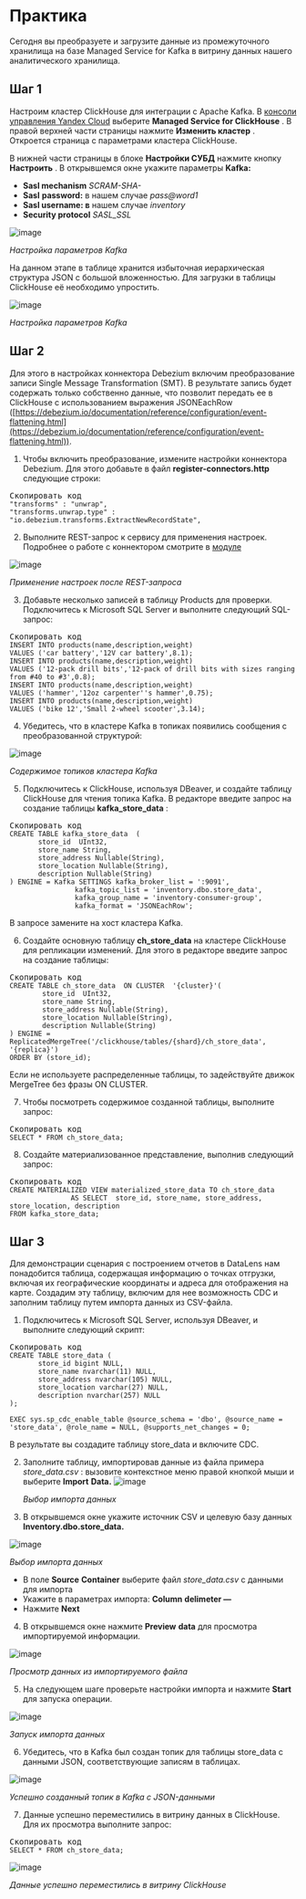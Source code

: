 # Практика

Сегодня вы преобразуете и загрузите данные из промежуточного хранилища на базе Managed Service for Kafka в витрину данных нашего аналитического хранилища.

## **Шаг 1**

Настроим кластер ClickHouse для интеграции с Apache Kafka. В [консоли управления Yandex Cloud](https://console.cloud.yandex.ru/) выберите  **Managed Service for ClickHouse** . В правой верхней части страницы нажмите  **Изменить кластер** . Откроется страница с параметрами кластера ClickHouse.

В нижней части страницы в блоке **Настройки СУБД** нажмите кнопку  **Настроить** . В открывшемся окне укажите параметры **Kafka:**

* **Sasl mechanism** *SCRAM-SHA-*
* **Sasl** **password:** в нашем случае *pass@word1*
* **Sasl username: в** нашем случае *inventory*
* **Security protocol** *SASL_SSL*

[]()![image](https://code.s3.yandex.net/Free%20courses/YCloud_corp/1789.png)

*Настройка параметров Kafka*

На данном этапе в таблице хранится избыточная иерархическая структура JSON с большой вложенностью. Для загрузки в таблицы ClickHouse её необходимо упростить.

[]()![image](https://code.s3.yandex.net/Free%20courses/YCloud_corp/24312.png)

*Настройка параметров Kafka*

## **Шаг 2**

Для этого в настройках коннектора Debezium включим преобразование записи Single Message Transformation (SMT). В результате запись будет содержать только собственно данные, что позволит передать ее в ClickHouse с использованием выражения JSONEachRow ([https://debezium.io/documentation/reference/configuration/event-flattening.html](https://debezium.io/documentation/reference/configuration/event-flattening.html)).

1. Чтобы включить преобразование, измените настройки коннектора Debezium. Для этого добавьте в файл **register-connectors.http** следующие строки:

<pre class="code-block code-block_theme_light"><div class="code-block__tools"><span class="code-block__clipboard">Скопировать код</span></div><div class="scrollable-default scrollable scrollable_theme_light code-block__scrollable prisma prisma_theme_light"><div></div><div class="scrollable__content-wrapper"><div class="scrollbar-remover scrollable__content-container"><div class="scrollable__content"><div class="code-block__code-wrapper"><code class="code-block__code">"transforms" : "unwrap",
"transforms.unwrap.type" : "io.debezium.transforms.ExtractNewRecordState", </code></div><div></div></div></div></div><section class="scrollbar-default scrollbar scrollbar_vertical scrollbar_hidden scrollable__scrollbar scrollable__scrollbar_type_vertical" size="1"><div class="scrollbar__control-container"><div class="scrollbar__control"><div class="scrollbar__control-line"></div></div></div></section><section class="scrollbar-default scrollbar scrollbar_horizontal scrollbar_hidden scrollable__scrollbar scrollable__scrollbar_type_horizontal" size="1"><div class="scrollbar__control-container"><div class="scrollbar__control"><div class="scrollbar__control-line"></div></div></div></section></div></pre>

2. Выполните REST-запрос к сервису для применения настроек. Подробнее о работе с коннектором смотрите в [модуле](https://practicum.yandex.ru/trainer/ycloud-corp/lesson/fd9970d5-ec75-47be-bad2-42cad8b18901/)

[]()![image](https://code.s3.yandex.net/Free%20courses/YCloud_corp/1332.png)

*Применение настроек после REST-запроса*

3. Добавьте несколько записей в таблицу Products для проверки. Подключитесь к Microsoft SQL Server и выполните следующий SQL-запрос:

<pre class="code-block code-block_theme_light"><div class="code-block__tools"><span class="code-block__clipboard">Скопировать код</span></div><div class="scrollable-default scrollable scrollable_theme_light code-block__scrollable prisma prisma_theme_light"><div></div><div class="scrollable__content-wrapper"><div class="scrollbar-remover scrollable__content-container"><div class="scrollable__content"><div class="code-block__code-wrapper"><code class="code-block__code">INSERT INTO products(name,description,weight)
VALUES ('car battery','12V car battery',8.1);
INSERT INTO products(name,description,weight)
VALUES ('12-pack drill bits','12-pack of drill bits with sizes ranging from #40 to #3',0.8);
INSERT INTO products(name,description,weight)
VALUES ('hammer','12oz carpenter''s hammer',0.75);
INSERT INTO products(name,description,weight)
VALUES ('bike 12','Small 2-wheel scooter',3.14); </code></div><div></div></div></div></div><section class="scrollbar-default scrollbar scrollbar_vertical scrollbar_hidden scrollable__scrollbar scrollable__scrollbar_type_vertical" size="1"><div class="scrollbar__control-container"><div class="scrollbar__control"><div class="scrollbar__control-line"></div></div></div></section><section class="scrollbar-default scrollbar scrollbar_horizontal scrollbar_hidden scrollable__scrollbar scrollable__scrollbar_type_horizontal" size="1"><div class="scrollbar__control-container"><div class="scrollbar__control"><div class="scrollbar__control-line"></div></div></div></section></div></pre>

4. Убедитесь, что в кластере Kafka в топиках появились сообщения с преобразованной структурой:

[]()![image](https://code.s3.yandex.net/Free%20courses/YCloud_corp/4181.png)

*Содержимое топиков кластера Kafka*

5. Подключитесь к ClickHouse, используя DBeaver, и создайте таблицу ClickHouse для чтения топика Kafka. В редакторе введите запрос на создание таблицы  **kafka_store_data** :

<pre class="code-block code-block_theme_light"><div class="code-block__tools"><span class="code-block__clipboard">Скопировать код</span></div><div class="scrollable-default scrollable scrollable_theme_light code-block__scrollable prisma prisma_theme_light"><div></div><div class="scrollable__content-wrapper"><div class="scrollbar-remover scrollable__content-container"><div class="scrollable__content"><div class="code-block__code-wrapper"><code class="code-block__code">CREATE TABLE kafka_store_data  (
       store_id  UInt32,
       store_name String,
       store_address Nullable(String),
       store_location Nullable(String),
       description Nullable(String)
) ENGINE = Kafka SETTINGS kafka_broker_list = '<kafka-broker-fqdn>:9091',
                kafka_topic_list = 'inventory.dbo.store_data',
                kafka_group_name = 'inventory-consumer-group',
                kafka_format = 'JSONEachRow'; </code></div><div></div></div></div></div><section class="scrollbar-default scrollbar scrollbar_vertical scrollbar_hidden scrollable__scrollbar scrollable__scrollbar_type_vertical" size="1"><div class="scrollbar__control-container"><div class="scrollbar__control"><div class="scrollbar__control-line"></div></div></div></section><section class="scrollbar-default scrollbar scrollbar_horizontal scrollbar_hidden scrollable__scrollbar scrollable__scrollbar_type_horizontal" size="1"><div class="scrollbar__control-container"><div class="scrollbar__control"><div class="scrollbar__control-line"></div></div></div></section></div></pre>

В запросе замените *<kafka-broker-fqdn>* на хост кластера Kafka.

6. Создайте основную таблицу **ch_store_data** на кластере ClickHouse для репликации изменений. Для этого в редакторе введите запрос на создание таблицы:

<pre class="code-block code-block_theme_light"><div class="code-block__tools"><span class="code-block__clipboard">Скопировать код</span></div><div class="scrollable-default scrollable scrollable_theme_light code-block__scrollable prisma prisma_theme_light"><div></div><div class="scrollable__content-wrapper"><div class="scrollbar-remover scrollable__content-container"><div class="scrollable__content"><div class="code-block__code-wrapper"><code class="code-block__code">CREATE TABLE ch_store_data  ON CLUSTER  '{cluster}'(
        store_id  UInt32,
        store_name String,
        store_address Nullable(String),
        store_location Nullable(String),
        description Nullable(String)
) ENGINE = ReplicatedMergeTree('/clickhouse/tables/{shard}/ch_store_data', '{replica}')
ORDER BY (store_id); </code></div><div></div></div></div></div><section class="scrollbar-default scrollbar scrollbar_vertical scrollbar_hidden scrollable__scrollbar scrollable__scrollbar_type_vertical" size="1"><div class="scrollbar__control-container"><div class="scrollbar__control"><div class="scrollbar__control-line"></div></div></div></section><section class="scrollbar-default scrollbar scrollbar_horizontal scrollbar_hidden scrollable__scrollbar scrollable__scrollbar_type_horizontal" size="1"><div class="scrollbar__control-container"><div class="scrollbar__control"><div class="scrollbar__control-line"></div></div></div></section></div></pre>

Если не используете распределенные таблицы, то задействуйте движок MergeTree без фразы ON CLUSTER.

7. Чтобы посмотреть содержимое созданной таблицы, выполните запрос:

<pre class="code-block code-block_theme_light"><div class="code-block__tools"><span class="code-block__clipboard">Скопировать код</span></div><div class="scrollable-default scrollable scrollable_theme_light code-block__scrollable prisma prisma_theme_light"><div></div><div class="scrollable__content-wrapper"><div class="scrollbar-remover scrollable__content-container"><div class="scrollable__content"><div class="code-block__code-wrapper"><code class="code-block__code">SELECT * FROM ch_store_data; </code></div><div></div></div></div></div><section class="scrollbar-default scrollbar scrollbar_vertical scrollbar_hidden scrollable__scrollbar scrollable__scrollbar_type_vertical" size="1"><div class="scrollbar__control-container"><div class="scrollbar__control"><div class="scrollbar__control-line"></div></div></div></section><section class="scrollbar-default scrollbar scrollbar_horizontal scrollbar_hidden scrollable__scrollbar scrollable__scrollbar_type_horizontal" size="1"><div class="scrollbar__control-container"><div class="scrollbar__control"><div class="scrollbar__control-line"></div></div></div></section></div></pre>

8. Создайте материализованное представление, выполнив следующий запрос:

<pre class="code-block code-block_theme_light"><div class="code-block__tools"><span class="code-block__clipboard">Скопировать код</span></div><div class="scrollable-default scrollable scrollable_theme_light code-block__scrollable prisma prisma_theme_light"><div></div><div class="scrollable__content-wrapper"><div class="scrollbar-remover scrollable__content-container"><div class="scrollable__content"><div class="code-block__code-wrapper"><code class="code-block__code">CREATE MATERIALIZED VIEW materialized_store_data TO ch_store_data
               AS SELECT  store_id, store_name, store_address, store_location, description
FROM kafka_store_data; </code></div><div></div></div></div></div><section class="scrollbar-default scrollbar scrollbar_vertical scrollbar_hidden scrollable__scrollbar scrollable__scrollbar_type_vertical" size="1"><div class="scrollbar__control-container"><div class="scrollbar__control"><div class="scrollbar__control-line"></div></div></div></section><section class="scrollbar-default scrollbar scrollbar_horizontal scrollbar_hidden scrollable__scrollbar scrollable__scrollbar_type_horizontal" size="1"><div class="scrollbar__control-container"><div class="scrollbar__control"><div class="scrollbar__control-line"></div></div></div></section></div></pre>

## **Шаг 3**

Для демонстрации сценария с построением отчетов в DataLens нам понадобится таблица, содержащая информацию о точках отгрузки, включая их географические координаты и адреса для отображения на карте. Создадим эту таблицу, включим для нее возможность CDC и заполним таблицу путем импорта данных из CSV-файла.

1. Подключитесь к Microsoft SQL Server, используя DBeaver, и выполните следующий скрипт:

<pre class="code-block code-block_theme_light"><div class="code-block__tools"><span class="code-block__clipboard">Скопировать код</span></div><div class="scrollable-default scrollable scrollable_theme_light code-block__scrollable prisma prisma_theme_light"><div></div><div class="scrollable__content-wrapper"><div class="scrollbar-remover scrollable__content-container"><div class="scrollable__content"><div class="code-block__code-wrapper"><code class="code-block__code">CREATE TABLE store_data (
       store_id bigint NULL,
       store_name nvarchar(11) NULL,
       store_address nvarchar(105) NULL,
       store_location varchar(27) NULL,
       description nvarchar(257) NULL
);

EXEC sys.sp_cdc_enable_table @source_schema = 'dbo', @source_name = 'store_data', @role_name = NULL, @supports_net_changes = 0; </code></div><div></div></div></div></div><section class="scrollbar-default scrollbar scrollbar_vertical scrollbar_hidden scrollable__scrollbar scrollable__scrollbar_type_vertical" size="1"><div class="scrollbar__control-container"><div class="scrollbar__control"><div class="scrollbar__control-line"></div></div></div></section><section class="scrollbar-default scrollbar scrollbar_horizontal scrollable__scrollbar scrollable__scrollbar_type_horizontal"><div class="scrollbar__control-container"><div class="scrollbar__control"><div class="scrollbar__control-line"></div></div></div></section></div></pre>

В результате вы создадите таблицу store_data и включите CDC.

2. Заполните таблицу, импортировав данные из файла примера  *store_data.csv* : вызовите контекстное меню правой кнопкой мыши и выберите **Import** **Data.**
   []()![image](https://code.s3.yandex.net/Free%20courses/YCloud_corp/5210.png)

   *Выбор импорта данных*
3. В открывшемся окне укажите источник CSV и целевую базу данных **Inventory.dbo.store_data.**

[]()![image](https://code.s3.yandex.net/Free%20courses/YCloud_corp/61234.png)

*Выбор импорта данных*

* В поле **Source** **Container** выберите файл *store_data.csv* с данными для импорта
* Укажите в параметрах импорта: **Column** **delimeter —**
* Нажмите **Next**

4. В открывшемся окне нажмите **Preview** **data** для просмотра импортируемой информации.

[]()![image](https://pictures.s3.yandex.net/resources/791_1656313821.png)

*Просмотр данных из импортируемого файла*

5. На следующем шаге проверьте настройки импорта и нажмите **Start** для запуска операции.

[]()![image](https://pictures.s3.yandex.net/resources/8_7_1656313856.png)

*Запуск импорта данных*

6. Убедитесь, что в Kafka был создан топик для таблицы store_data с данными JSON, соответствующие записям в таблицах.

[]()![image](https://pictures.s3.yandex.net/resources/9_6_1656313893.png)

*Успешно созданный топик в Kafka с JSON-данными*

7. Данные успешно переместились в витрину данных в ClickHouse. Для их просмотра выполните запрос:

<pre class="code-block code-block_theme_light"><div class="code-block__tools"><span class="code-block__clipboard">Скопировать код</span></div><div class="scrollable-default scrollable scrollable_theme_light code-block__scrollable prisma prisma_theme_light"><div></div><div class="scrollable__content-wrapper"><div class="scrollbar-remover scrollable__content-container"><div class="scrollable__content"><div class="code-block__code-wrapper"><code class="code-block__code">SELECT * FROM ch_store_data; </code></div><div></div></div></div></div><section class="scrollbar-default scrollbar scrollbar_vertical scrollbar_hidden scrollable__scrollbar scrollable__scrollbar_type_vertical" size="1"><div class="scrollbar__control-container"><div class="scrollbar__control"><div class="scrollbar__control-line"></div></div></div></section><section class="scrollbar-default scrollbar scrollbar_horizontal scrollbar_hidden scrollable__scrollbar scrollable__scrollbar_type_horizontal" size="1"><div class="scrollbar__control-container"><div class="scrollbar__control"><div class="scrollbar__control-line"></div></div></div></section></div></pre>

[]()![image](https://pictures.s3.yandex.net/resources/10_5_1656313929.png)

*Данные успешно переместились в витрину ClickHouse*
